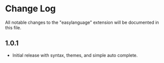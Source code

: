# Change Log

All notable changes to the "easylanguage" extension will be documented in this file.


## 1.0.1

- Initial release with syntax, themes, and simple auto complete.